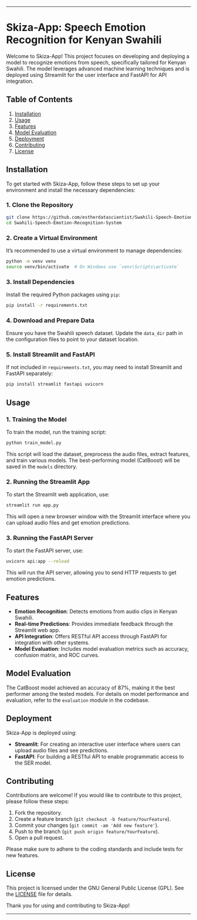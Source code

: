 ---

# Skiza-App: Speech Emotion Recognition for Kenyan Swahili

Welcome to Skiza-App! This project focuses on developing and deploying a model to recognize emotions from speech, specifically tailored for Kenyan Swahili. The model leverages advanced machine learning techniques and is deployed using Streamlit for the user interface and FastAPI for API integration.

## **Table of Contents**

1. [Installation](#installation)
2. [Usage](#usage)
3. [Features](#features)
4. [Model Evaluation](#model-evaluation)
5. [Deployment](#deployment)
6. [Contributing](#contributing)
7. [License](#license)

## **Installation**

To get started with Skiza-App, follow these steps to set up your environment and install the necessary dependencies:

### **1. Clone the Repository**

```bash
git clone https://github.com/estherdatascientist/Swahili-Speech-Emotion-Recognition-System.git
cd Swahili-Speech-Emotion-Recognition-System
```

### **2. Create a Virtual Environment**

It’s recommended to use a virtual environment to manage dependencies:

```bash
python -m venv venv
source venv/bin/activate  # On Windows use `venv\Scripts\activate`
```

### **3. Install Dependencies**

Install the required Python packages using `pip`:

```bash
pip install -r requirements.txt
```

### **4. Download and Prepare Data**

Ensure you have the Swahili speech dataset. Update the `data_dir` path in the configuration files to point to your dataset location.

### **5. Install Streamlit and FastAPI**

If not included in `requirements.txt`, you may need to install Streamlit and FastAPI separately:

```bash
pip install streamlit fastapi uvicorn
```

## **Usage**

### **1. Training the Model**

To train the model, run the training script:

```bash
python train_model.py
```

This script will load the dataset, preprocess the audio files, extract features, and train various models. The best-performing model (CatBoost) will be saved in the `models` directory.

### **2. Running the Streamlit App**

To start the Streamlit web application, use:

```bash
streamlit run app.py
```

This will open a new browser window with the Streamlit interface where you can upload audio files and get emotion predictions.

### **3. Running the FastAPI Server**

To start the FastAPI server, use:

```bash
uvicorn api:app --reload
```

This will run the API server, allowing you to send HTTP requests to get emotion predictions.

## **Features**

- **Emotion Recognition**: Detects emotions from audio clips in Kenyan Swahili.
- **Real-time Predictions**: Provides immediate feedback through the Streamlit web app.
- **API Integration**: Offers RESTful API access through FastAPI for integration with other systems.
- **Model Evaluation**: Includes model evaluation metrics such as accuracy, confusion matrix, and ROC curves.

## **Model Evaluation**

The CatBoost model achieved an accuracy of 87%, making it the best performer among the tested models. For details on model performance and evaluation, refer to the `evaluation` module in the codebase.

## **Deployment**

Skiza-App is deployed using:

- **Streamlit**: For creating an interactive user interface where users can upload audio files and see predictions.
- **FastAPI**: For building a RESTful API to enable programmatic access to the SER model.

## **Contributing**

Contributions are welcome! If you would like to contribute to this project, please follow these steps:

1. Fork the repository.
2. Create a feature branch (`git checkout -b feature/YourFeature`).
3. Commit your changes (`git commit -am 'Add new feature'`).
4. Push to the branch (`git push origin feature/YourFeature`).
5. Open a pull request.

Please make sure to adhere to the coding standards and include tests for new features.

## **License**

This project is licensed under the GNU General Public License (GPL). See the [LICENSE](LICENSE) file for details.

Thank you for using and contributing to Skiza-App!

---